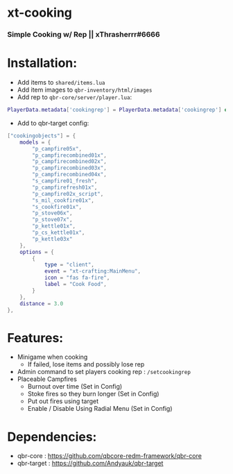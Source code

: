 # xt-cooking
### Simple Cooking w/ Rep || xThrasherrr#6666

# Installation:
- Add items to `shared/items.lua`
- Add item images to `qbr-inventory/html/images`
- Add rep to `qbr-core/server/player.lua`:
```lua
PlayerData.metadata['cookingrep'] = PlayerData.metadata['cookingrep'] or 0
```
- Add to qbr-target config:
```lua
["cookingobjects"] = {
	models = {
		"p_campfire05x",
		"p_campfirecombined01x",
		"p_campfirecombined02x",
		"p_campfirecombined03x",
		"p_campfirecombined04x",
		"s_campfire01_fresh",
		"p_campfirefresh01x",
		"p_campfire02x_script",
		"s_mil_cookfire01x",
		"s_cookfire01x",
		"p_stove06x",
		"p_stove07x",
		"p_kettle01x",
		"p_cs_kettle01x",
		"p_kettle03x"
	},
	options = {
		{
			type = "client",
			event = "xt-crafting:MainMenu",
			icon = "fas fa-fire",
			label = "Cook Food",
		}
	},
	distance = 3.0
},
```
# Features:
- Minigame when cooking
	- If failed, lose items and possibly lose rep
- Admin command to set players cooking rep : `/setcookingrep`
- Placeable Campfires
	- Burnout over time (Set in Config)
	- Stoke fires so they burn longer (Set in Config)
	- Put out fires using target
	- Enable / Disable Using Radial Menu (Set in Config)

# Dependencies:
- qbr-core : https://github.com/qbcore-redm-framework/qbr-core
- qbr-target : https://github.com/Andyauk/qbr-target
